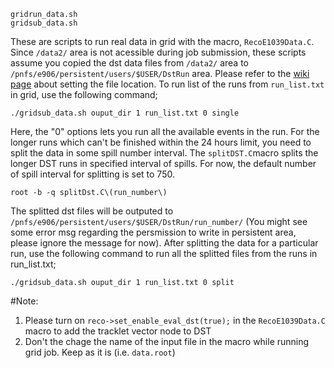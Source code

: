 ```
gridrun_data.sh
gridsub_data.sh
```
These are scripts to run real data in grid with the macro, `RecoE1039Data.C`. Since `/data2/` area is not acessible during job submission, these scripts assume you copied the dst data files from `/data2/` area to `/pnfs/e906/persistent/users/$USER/DstRun` area. Please refer to the [wiki page](https://github.com/E1039-Collaboration/e1039-wiki/wiki/data-file-on-grid) about setting the file location. To run list of the runs from `run_list.txt` in grid, use the following command;
```
./gridsub_data.sh ouput_dir 1 run_list.txt 0 single 
```
Here, the "0" options lets you run all the available events in the run. For the longer runs which can't be finished within the 24 hours limit, you need to split the data in some spill number interval. The `splitDST.C`macro
splits the longer DST runs in specified interval of spills. For now, the default number of spill interval for splitting is set to 750. 

```
root -b -q splitDst.C\(run_number\)
```

The splitted dst files will be outputed to `/pnfs/e906/persistent/users/$USER/DstRun/run_number/` (You might see some error msg regarding the persmission to write in persistent area, please ignore the message for now). After splitting the data for a particular run, use the following command to run all the splitted files from the runs in run_list.txt;

```
./gridsub_data.sh ouput_dir 1 run_list.txt 0 split 
```

#Note:
1. Please turn on `reco->set_enable_eval_dst(true);` in the `RecoE1039Data.C` macro to add the tracklet vector node to DST
1. Don't the chage the name of the input file in the macro while running grid job. Keep as it is (i.e. `data.root`)
